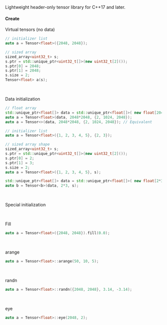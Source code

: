 
Lightweight header-only tensor library for C++17 and later.

#### Create


Virtual tensors (no data)

```c++
// initializer list
auto a = Tensor<float>({2048, 2048});

// sized array 
sized_array<uint32_t> s;
s.ptr = std::unique_ptr<uint32_t[]>(new uint32_t[2]());
s.ptr[0] = 2048;
s.ptr[1] = 2048;
s.size = 2;
Tensor<float> a(s);
```

&nbsp;

Data initialization

```c++
// float array 
std::unique_ptr<float[]> data = std::unique_ptr<float[]>( new float[2048*2048]() );
auto a = Tensor<float>(data, 2048*2048, {2, 1024, 2048});
auto a = Tensor<>(data, 2048*2048, {2, 1024, 2048}); // Equivalent

// initializer list
auto a = Tensor<float>({1, 2, 3, 4, 5}, {2, 3});

// sized array shape
sized_array<uint32_t> s;
s.ptr = std::unique_ptr<uint32_t[]>(new uint32_t[2]());
s.ptr[0] = 2;
s.ptr[1] = 3;
s.size = 2;
auto a = Tensor<float>({1, 2, 3, 4, 5}, s);

std::unique_ptr<float[]> data = std::unique_ptr<float[]>( new float[2*3]() );
auto b = Tensor<b>(data, 2*3, s);
```

&nbsp;

Special initialization

&nbsp;

Fill
```c++
auto a = Tensor<float>({2048, 2048}).fill(0.0);
```

&nbsp;

arange
```c++
auto a = Tensor<float>::arange(50, 10, 5);
```

&nbsp;

randn
```c++
auto a = Tensor<float>::randn({2048, 2048}, 3.14, -3.14);
```

&nbsp;

eye
```c++
auto a = Tensor<float>::eye(2048, 2);
```

